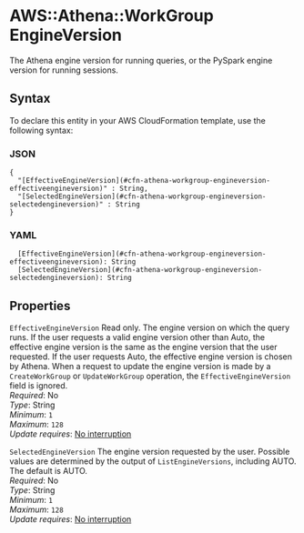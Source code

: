 # AWS::Athena::WorkGroup EngineVersion<a name="aws-properties-athena-workgroup-engineversion"></a>

The Athena engine version for running queries, or the PySpark engine version for running sessions\.

## Syntax<a name="aws-properties-athena-workgroup-engineversion-syntax"></a>

To declare this entity in your AWS CloudFormation template, use the following syntax:

### JSON<a name="aws-properties-athena-workgroup-engineversion-syntax.json"></a>

```
{
  "[EffectiveEngineVersion](#cfn-athena-workgroup-engineversion-effectiveengineversion)" : String,
  "[SelectedEngineVersion](#cfn-athena-workgroup-engineversion-selectedengineversion)" : String
}
```

### YAML<a name="aws-properties-athena-workgroup-engineversion-syntax.yaml"></a>

```
  [EffectiveEngineVersion](#cfn-athena-workgroup-engineversion-effectiveengineversion): String
  [SelectedEngineVersion](#cfn-athena-workgroup-engineversion-selectedengineversion): String
```

## Properties<a name="aws-properties-athena-workgroup-engineversion-properties"></a>

`EffectiveEngineVersion` <a name="cfn-athena-workgroup-engineversion-effectiveengineversion"></a>
Read only\. The engine version on which the query runs\. If the user requests a valid engine version other than Auto, the effective engine version is the same as the engine version that the user requested\. If the user requests Auto, the effective engine version is chosen by Athena\. When a request to update the engine version is made by a `CreateWorkGroup` or `UpdateWorkGroup` operation, the `EffectiveEngineVersion` field is ignored\.  
_Required_: No  
_Type_: String  
_Minimum_: `1`  
_Maximum_: `128`  
_Update requires_: [No interruption](https://docs.aws.amazon.com/AWSCloudFormation/latest/UserGuide/using-cfn-updating-stacks-update-behaviors.html#update-no-interrupt)

`SelectedEngineVersion` <a name="cfn-athena-workgroup-engineversion-selectedengineversion"></a>
The engine version requested by the user\. Possible values are determined by the output of `ListEngineVersions`, including AUTO\. The default is AUTO\.  
_Required_: No  
_Type_: String  
_Minimum_: `1`  
_Maximum_: `128`  
_Update requires_: [No interruption](https://docs.aws.amazon.com/AWSCloudFormation/latest/UserGuide/using-cfn-updating-stacks-update-behaviors.html#update-no-interrupt)
